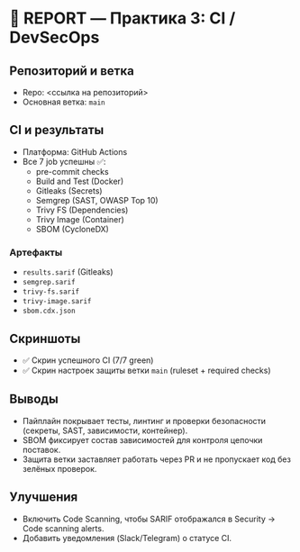 # 🧾 REPORT — Практика 3: CI / DevSecOps

## Репозиторий и ветка
- Repo: <ссылка на репозиторий>
- Основная ветка: `main`

## CI и результаты
- Платформа: GitHub Actions
- Все 7 job успешны ✅:
  - pre-commit checks
  - Build and Test (Docker)
  - Gitleaks (Secrets)
  - Semgrep (SAST, OWASP Top 10)
  - Trivy FS (Dependencies)
  - Trivy Image (Container)
  - SBOM (CycloneDX)

### Артефакты
- `results.sarif` (Gitleaks)
- `semgrep.sarif`
- `trivy-fs.sarif`
- `trivy-image.sarif`
- `sbom.cdx.json`

## Скриншоты
- ✅ Скрин успешного CI (7/7 green)
- ✅ Скрин настроек защиты ветки `main` (ruleset + required checks)

## Выводы
- Пайплайн покрывает тесты, линтинг и проверки безопасности (секреты, SAST, зависимости, контейнер).
- SBOM фиксирует состав зависимостей для контроля цепочки поставок.
- Защита ветки заставляет работать через PR и не пропускает код без зелёных проверок.

## Улучшения
- Включить Code Scanning, чтобы SARIF отображался в Security → Code scanning alerts.
- Добавить уведомления (Slack/Telegram) о статусе CI.

